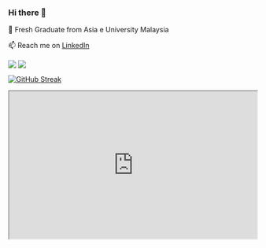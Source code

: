 ### Hi there 👋

<p dir="auto">
<animated-image data-catalyst=""><a href="#" rel="nofollow" data-target="animated-image.originalLink" hidden=""><img src="https://user-images.githubusercontent.com/73097560/115834477-dbab4500-a447-11eb-908a-139a6edaec5c.gif" style="max-width: 100%;" data-target="animated-image.originalImage" hidden=""></a>
      <span class="AnimatedImagePlayer" data-target="animated-image.player">
        <a data-target="animated-image.replacedLink" class="AnimatedImagePlayer-images" href="#"></a>
      </span></animated-image>
</p>

🔭 Fresh Graduate from Asia e University Malaysia

📫 Reach me on [LinkedIn](https://www.linkedin.com/in/luthfie-fauzan-anshary/)


<img align="center" src="https://github-readme-stats.vercel.app/api?username=LuthfieFauzan&show_icons=true&include_all_commits=true&count_private=true&hide=stars&theme=github_dark" /> 
 <img align="center" src="https://github-readme-stats.vercel.app/api/top-langs/?username=LuthfieFauzan&layout=compact&count_private=true&theme=github_dark" />

[![GitHub Streak](https://github-readme-streak-stats.herokuapp.com?user=LuthfieFauzan&theme=tokyonight_duo&date_format=j%20M%5B%20Y%5D)](https://git.io/streak-stats)
 
<iframe src="https://www.hackerrank.com/certificates/iframe/e70b805d4d4a"  height="300px" width="100%" title="Iframe"></iframe>

<!-- Updated on 10 July 2022 --!>
